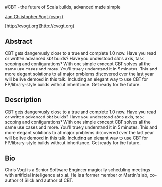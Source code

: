 #CBT - the future of Scala builds, advanced made simple

[Jan Christopher Vogt (cvogt)](http://twitter.com/cvogt)

[http://cvogt.org](http://cvogt.org)

## Abstract

CBT gets dangerously close to a true and complete 1.0 now. Have you read or written advanced _sbt_ builds? Have you understood _sbt_'s axis, task scoping and configurations? With one simple concept CBT solves all the same use cases and more. You'll truely understand it in 5 minutes. This and more elegant solutions to all major problems discovered over the last year will be live demoed in this talk. Including an elegant way to use CBT for FP/library-style builds without inheritance. Get ready for the future.

## Description

CBT gets dangerously close to a true and complete 1.0 now. Have you read or written advanced _sbt_ builds? Have you understood _sbt_'s axis, task scoping and configurations? With one simple concept CBT solves all the same use cases and more. You'll truely understand it in 5 minutes. This and more elegant solutions to all major problems discovered over the last year will be live demoed in this talk. Including an elegant way to use CBT for FP/library-style builds without inheritance. Get ready for the future.

## Bio
  
Chris Vogt is a Senior Software Engineer magically scheduling meetings with artificial intelligence at x.ai. He is a former member or Martin's lab, co-author of Slick and author of CBT.
